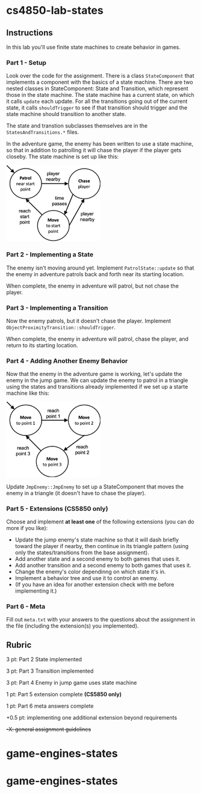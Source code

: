 # cs4850-lab-states

## Instructions

In this lab you'll use finite state machines to create behavior in games.



### Part 1 - Setup

Look over the code for the assignment.  There is a class
`StateComponent` that implements a component with the basics of a
state machine.  There are two nested classes in StateComponent: State
and Transition, which represent those in the state machine.  The state
machine has a current state, on which it calls `update` each update.
For all the transitions going out of the current state, it calls
`shouldTrigger` to see if that transition should trigger and the state
machine should transition to another state.

The state and transtion subclasses themselves are in the
`StatesAndTransitions.*` files.

In the adventure game, the enemy has been written to use a state
machine, so that in addition to patrolling it will chase the player if
the player gets closeby. The state machine is set up like this:

<img src=README-statemachine1.png width=250/>



### Part 2 - Implementing a State

The enemy isn't moving around yet. Implement `PatrolState::update` so
that the enemy in adventure patrols back and forth near its starting
location.

When complete, the enemy in adventure will patrol, but not chase the player.



### Part 3 - Implementing a Transition

Now the enemy patrols, but it doesn't chase the player. Implement `ObjectProximityTransition::shouldTrigger`.

When complete, the enemy in adventure will patrol, chase the player, and return to its starting location.



### Part 4 - Adding Another Enemy Behavior

Now that the enemy in the adventure game is working, let's update the
enemy in the jump game.  We can update the enemy to patrol in a
triangle using the states and transitions already implemented if we
set up a starte machine like this:

<img src=README-statemachine2.png width=250/>

Update `JmpEnemy::JmpEnemy` to set up a StateComponent that moves the
enemy in a triangle (it doesn't have to chase the player).



### Part 5 - Extensions (CS5850 only)

Choose and implement **at least one** of the following extensions (you can do more if you like):
- Update the jump enemy's state machine so that it will dash briefly toward the player if nearby, then continue in its triangle pattern (using only the states/transitions from the base assignment).
- Add another state and a second enemy to both games that uses it.
- Add another transition and a second enemy to both games that uses it.
- Change the enemy's color dependinng on which state it's in.
- Implement a behavior tree and use it to control an enemy.
- (If you have an idea for another extension check with me before implementing it.)



### Part 6 - Meta

Fill out `meta.txt` with your answers to the questions about the assignment in the file (including the extension(s) you implemented).



## Rubric

3 pt: Part 2 State implemented

3 pt: Part 3 Transition implemented

3 pt: Part 4 Enemy in jump game uses state machine

1 pt: Part 5 extension complete **(CS5850 only)**

1 pt: Part 6 meta answers complete

+0.5 pt: implementing one additional extension beyond requirements

~~-X: general assignment guidelines~~
# game-engines-states
# game-engines-states
